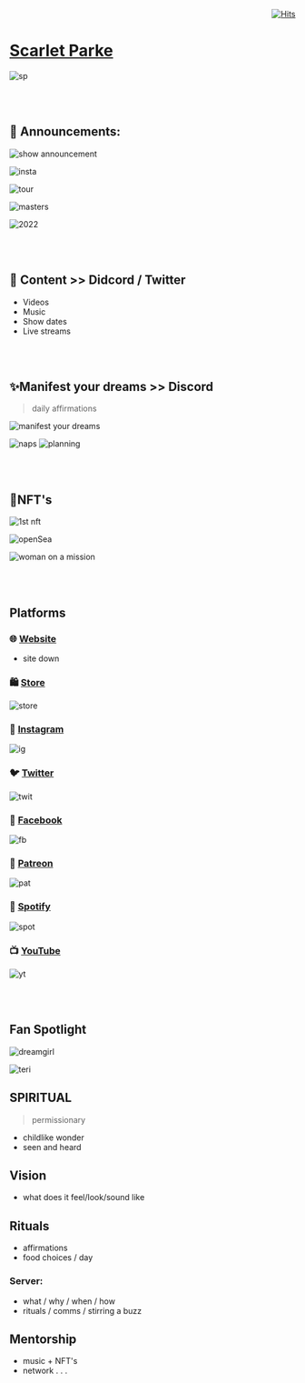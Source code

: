 <div align="right">
  
[![Hits](https://hits.seeyoufarm.com/api/count/incr/badge.svg?url=https%3A%2F%2Fgithub.com%2FUnderground-Railroad%2FmagnificentMammals%2Fblob%2Fmain%2FmagnificentMammals%2FscarletParke.md&count_bg=%23FF10B2&title_bg=%23555555&icon=reverbnation.svg&icon_color=%23E7E7E7&title=hits&edge_flat=false)](https://hits.seeyoufarm.com)
  
 </div>
 
# [Scarlet Parke](https://twitter.com/scarletparke)
![sp](https://cdn.discordapp.com/attachments/894474009759084564/927806122138669086/FG99EbwXEAUIOtw.png)


<br>
<br>

## 📢 Announcements: 

![show announcement](https://cdn.discordapp.com/attachments/894474009759084564/927801165985505280/unknown.png)

![insta](https://cdn.discordapp.com/attachments/894474009759084564/927817985425543248/unknown.png)

![tour](https://cdn.discordapp.com/attachments/894474009759084564/927805884774625300/unknown.png)

![masters](https://cdn.discordapp.com/attachments/894474009759084564/927806517242101840/unknown.png)

![2022](https://cdn.discordapp.com/attachments/894474009759084564/927807420946866206/unknown.png)

<br>
<br>

## 👀 Content >> Didcord / Twitter
- Videos
- Music
- Show dates
- Live streams

<br>
<br>

## ✨Manifest your dreams >> Discord
> daily affirmations 

![manifest your dreams](https://cdn.discordapp.com/attachments/894474009759084564/927801847975137330/unknown.png)

![naps](https://cdn.discordapp.com/attachments/894474009759084564/927804768917794866/unknown.png)
![planning](https://cdn.discordapp.com/attachments/894474009759084564/927814434276118588/unknown.png)


<br>
<br>

## 🎨NFT's

![1st nft](https://cdn.discordapp.com/attachments/894474009759084564/927806741968715804/unknown.png)

![openSea](https://cdn.discordapp.com/attachments/894474009759084564/927802347969736714/unknown.png)

![woman on a mission](https://cdn.discordapp.com/attachments/894474009759084564/927802994232270858/unknown.png)

<br>
<br>

## Platforms

### 🌐 [Website](https://www.scarletparke.com/?fbclid=IwAR0GbRjXXxA6H4vA4EiLYOR0y15wGxWPdu_MchHOzIDPesIiNfvzh_9gY78)
- site down


### 🛍️ [Store](https://dreamgirlbyscarlet.com/)
![store](https://cdn.discordapp.com/attachments/894474009759084564/927808996939821136/unknown.png)


### 📸 [Instagram](https://www.instagram.com/dreamgirlscarlet/?hl=en)
![ig](https://cdn.discordapp.com/attachments/894474009759084564/927810123538268200/unknown.png)


### 🐦 [Twitter](https://twitter.com/scarletparke)
![twit](https://cdn.discordapp.com/attachments/894474009759084564/927810420293636126/unknown.png)


### 👥 [Facebook](https://www.facebook.com/scarletparke/)
![fb](https://cdn.discordapp.com/attachments/894474009759084564/927811823149924362/unknown.png)


### 💋 [Patreon](https://www.patreon.com/scarletparke_)
![pat](https://cdn.discordapp.com/attachments/894474009759084564/927809538730647552/unknown.png)


### 🎹 [Spotify](https://open.spotify.com/artist/7nxKO7h1QoAFnNMDrMwxSd?si=dM2MLSzER6uehHsEHeHs0A)
![spot](https://cdn.discordapp.com/attachments/894474009759084564/927812283617394688/unknown.png)


### 📺 [YouTube](https://www.youtube.com/channel/UCJoeHnWw7XtTnBQKvl7Jlsw)
![yt](https://cdn.discordapp.com/attachments/894474009759084564/927812493861068820/unknown.png)

<br>
<br>

## Fan Spotlight
![dreamgirl](https://cdn.discordapp.com/attachments/894474009759084564/927810986587594812/unknown.png)

![teri](https://cdn.discordapp.com/attachments/894474009759084564/927817473477197865/unknown.png)

## SPIRITUAL
> permissionary
+ childlike wonder 
+ seen and heard

## Vision  
+ what does it feel/look/sound like 

## Rituals 
+ affirmations
+ food choices / day


### Server:
- what / why / when / how
- rituals / comms / stirring a buzz

## Mentorship
+ music + NFT's
+ network . . . 
